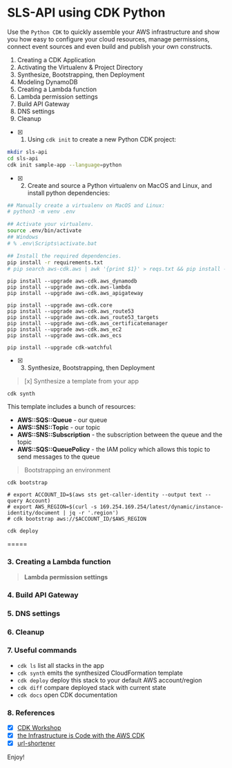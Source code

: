 # SLS-API using CDK Python

Use the `Python CDK` to quickly assemble your AWS infrastructure and show you how easy to configure your cloud resources, manage permissions, connect event sources and even build and publish your own constructs.

1. Creating a CDK Application
2. Activating the Virtualenv & Project Directory
3. Synthesize, Bootstrapping, then Deployment
4. Modeling DynamoDB
5. Creating a Lambda function
6. Lambda permission settings
7. Build API Gateway
8. DNS settings
9. Cleanup

* [x] 1. Using `cdk init` to create a new Python CDK project:

```bash
mkdir sls-api
cd sls-api
cdk init sample-app --language=python
```

* [x] 2. Create and source a Python virtualenv on MacOS and Linux, and install python dependencies:

```bash
## Manually create a virtualenv on MacOS and Linux:
# python3 -m venv .env

## Activate your virtualenv.
source .env/bin/activate
## Windows
# % .env\Scripts\activate.bat

## Install the required dependencies.
pip install -r requirements.txt
# pip search aws-cdk.aws | awk '{print $1}' > reqs.txt && pip install --upgrade -r reqs.txt
```

```
pip install --upgrade aws-cdk.aws_dynamodb
pip install --upgrade aws-cdk.aws-lambda
pip install --upgrade aws-cdk.aws_apigateway

pip install --upgrade aws-cdk.core
pip install --upgrade aws-cdk.aws_route53
pip install --upgrade aws-cdk.aws_route53_targets
pip install --upgrade aws-cdk.aws_certificatemanager
pip install --upgrade aws-cdk.aws_ec2
pip install --upgrade aws-cdk.aws_ecs

pip install --upgrade cdk-watchful
```

* [x] 3. Synthesize, Bootstrapping, then Deployment

> [x] Synthesize a template from your app

```
cdk synth
```

This template includes a bunch of resources:

* **AWS::SQS::Queue** - our queue
* **AWS::SNS::Topic** - our topic
* **AWS::SNS::Subscription** - the subscription between the queue and the topic
* **AWS::SQS::QueuePolicy** - the IAM policy which allows this topic to send messages to the queue

> Bootstrapping an environment

```
cdk bootstrap

# export ACCOUNT_ID=$(aws sts get-caller-identity --output text --query Account)
# export AWS_REGION=$(curl -s 169.254.169.254/latest/dynamic/instance-identity/document | jq -r '.region')
# cdk bootstrap aws://$ACCOUNT_ID/$AWS_REGION

cdk deploy
```

=====

### 3. Creating a Lambda function

> **Lambda permission settings**

### 4. Build API Gateway

### 5. DNS settings

### 6. Cleanup


### 7. Useful commands

 * `cdk ls`          list all stacks in the app
 * `cdk synth`       emits the synthesized CloudFormation template
 * `cdk deploy`      deploy this stack to your default AWS account/region
 * `cdk diff`        compare deployed stack with current state
 * `cdk docs`        open CDK documentation

### 8. References

* [x] [CDK Workshop](https://cdkworkshop.com)
* [x] [the Infrastructure is Code with the AWS CDK](https://youtu.be/ZWCvNFUN-sU)
* [x] [url-shortener](https://github.com/aws-samples/aws-cdk-examples/tree/master/python/url-shortener) 

Enjoy!
